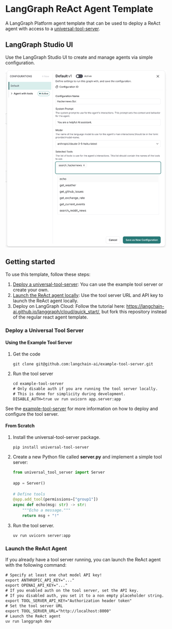 # LangGraph ReAct Agent Template

A LangGraph Platform agent template that can be used to deploy a ReAct agent with access to a [universal-tool-server](https://github.com/langchain-ai/open-tool-server/).

## LangGraph Studio UI

Use the LangGraph Studio UI to create and manage agents via simple configuration.

![Configurable Agent](./static/studio_ui.png)

## Getting started

To use this template, follow these steps:

1. [Deploy a universal-tool-server](#deploy-a-universal-tool-server): You can use the example tool server or create your own.
2. [Launch the ReAct agent locally](#launch-the-react-agent): Use the tool server URL and API key to launch the ReAct agent locally.
3. Deploy on LangGraph Cloud: Follow the tutorial here: https://langchain-ai.github.io/langgraph/cloud/quick_start/, but fork this repository instead of the regular react agent template.

### Deploy a Universal Tool Server

#### Using the Example Tool Server

1. Get the code

    ```shell
    git clone git@github.com:langchain-ai/example-tool-server.git 
    ```

2. Run the tool server

    ```shell
    cd example-tool-server
    # Only disable auth if you are running the tool server locally.
    # This is done for simplicity during development.
    DISABLE_AUTH=true uv run uvicorn app.server:app  
    ```
   
See the [example-tool-server](https://github.com/langchain-ai/example-tool-server) for more information on how to deploy and configure the tool server.


#### From Scratch

1. Install the universal-tool-server package.

    ```shell
    pip install universal-tool-server
    ```

2. Create a new Python file called **server.py** and implement a simple tool server:

    ```python
    from universal_tool_server import Server

    app = Server()

    # Define tools
    @app.add_tool(permissions=["group1"])
    async def echo(msg: str) -> str:
        """Echo a message."""
        return msg + "!"
    ```

3. Run the tool server.

    ```shell
    uv run uvicorn server:app
    ```

### Launch the ReAct Agent

If you already have a tool server running, you can launch the ReAct agent with the following command:

```shell
# Specify at least one chat model API key!
export ANTHROPIC_API_KEY="..."
export OPENAI_API_KEY="..."
# If you enabled auth on the tool server, set the API key.
# If you disabled auth, you set it to a non empty placeholder string.
export TOOL_SERVER_API_KEY="Authorization header token"
# Set the tool server URL
export TOOL_SERVER_URL="http://localhost:8000"
# Launch the ReAct agent
uv run langgraph dev
````

